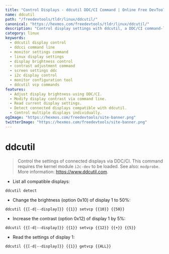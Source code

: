 ```yaml
---
title: "Control Displays - ddcutil DDC/CI Command | Online Free DevTools by Hexmos"
name: ddcutil
path: "/freedevtools/tldr/linux/ddcutil/"
canonical: "https://hexmos.com/freedevtools/tldr/linux/ddcutil/"
description: "Control display settings with ddcutil, a DDC/CI command-line tool.  Adjust brightness, contrast, and more. Free online tool, no registration required."
category: linux
keywords:
  - ddcutil display control
  - ddcci command line
  - monitor settings command
  - linux display settings
  - display brightness control
  - contrast adjustment command
  - screen settings ddc
  - i2c display control
  - monitor configuration tool
  - ddcutil vcp commands
features:
  - Adjust display brightness using DDC/CI.
  - Modify display contrast via command line.
  - Read current display settings.
  - Detect connected displays compatible with ddcutil.
  - Control multiple displays individually.
ogImage: "https://hexmos.com/freedevtools/site-banner.png"
twitterImage: "https://hexmos.com/freedevtools/site-banner.png"
---
```


# ddcutil

> Control the settings of connected displays via DDC/CI.
> This command requires the kernel module `i2c-dev` to be loaded.
> See also: `modprobe`.
> More information: <https://www.ddcutil.com>.

- List all compatible displays:

`ddcutil detect`

- Change the brightness (option 0x10) of display 1 to 50%:

`ddcutil {{[-d|--display]}} {{1}} setvcp {{10}} {{50}}`

- Increase the contrast (option 0x12) of display 1 by 5%:

`ddcutil {{[-d|--display]}} {{1}} setvcp {{12}} {{+}} {{5}}`

- Read the settings of display 1:

`ddcutil {{[-d|--display]}} {{1}} getvcp {{ALL}}`
